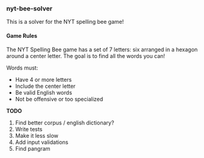 ### nyt-bee-solver

This is a solver for the NYT spelling bee game!

#### Game Rules

The NYT Spelling Bee game has a set of 7 letters: six arranged 
in a hexagon around a center letter. The goal is to find all the 
words you can!

Words must:
* Have 4 or more letters
* Include the center letter
* Be valid English words
* Not be offensive or too specialized

__TODO__

1. Find better corpus / english dictionary?
2. Write tests
3. Make it less slow
4. Add input validations
5. Find pangram
